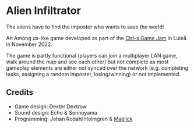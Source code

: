# Alien Infiltrator

The aliens have to find the imposter who wants to save the world!

An Among us-like game developed as part of the [Ctrl-s Game Jam](https://itch.io/jam/ctrls-game-jam) in Luleå in November 2022.

The game is partly functional (players can join a multiplayer LAN game, walk around the map and see each other) but not complete as most gameplay elements are either not synced over the network (e.g. completing tasks, assigning a random imposter, losing/winning) or not implemented.

## Credits

* Game design: Dexter Dextrow
* Sound design: Echo & Sennoyama
* Programming: Johan Rodahl Holmgren & [Maëlick](http://maelick.net)
